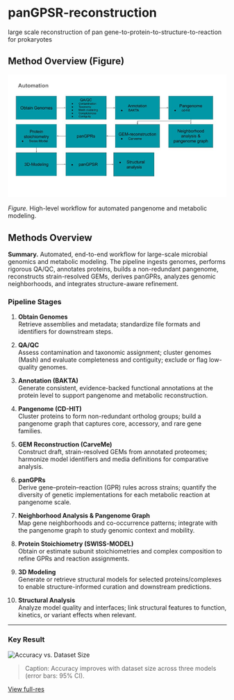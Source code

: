 # panGPSR-reconstruction
large scale reconstruction of pan gene-to-protein-to-structure-to-reaction for prokaryotes


## Method Overview (Figure)

<p align="center">
  <img src="/documents/Lacto-panGPSRs.jpg" width="900" alt="Automated pipeline: genomes → QA/QC → annotation (BAKTA) → pangenome (CD-HIT) → GEM reconstruction (CarveMe) → panGPRs → neighborhood analysis; with protein stoichiometry, 3D modeling, and structural analysis integration.">
</p>

*Figure.* High-level workflow for automated pangenome and metabolic modeling.


## Methods Overview

**Summary.** Automated, end-to-end workflow for large-scale microbial genomics and metabolic modeling. The pipeline ingests genomes, performs rigorous QA/QC, annotates proteins, builds a non-redundant pangenome, reconstructs strain-resolved GEMs, derives panGPRs, analyzes genomic neighborhoods, and integrates structure-aware refinement.

### Pipeline Stages

1. **Obtain Genomes**  
   Retrieve assemblies and metadata; standardize file formats and identifiers for downstream steps.

2. **QA/QC**  
   Assess contamination and taxonomic assignment; cluster genomes (Mash) and evaluate completeness and contiguity; exclude or flag low-quality genomes.

3. **Annotation (BAKTA)**  
   Generate consistent, evidence-backed functional annotations at the protein level to support pangenome and metabolic reconstruction.

4. **Pangenome (CD-HIT)**  
   Cluster proteins to form non-redundant ortholog groups; build a pangenome graph that captures core, accessory, and rare gene families.

5. **GEM Reconstruction (CarveMe)**  
   Construct draft, strain-resolved GEMs from annotated proteomes; harmonize model identifiers and media definitions for comparative analysis.

6. **panGPRs**  
   Derive gene–protein–reaction (GPR) rules across strains; quantify the diversity of genetic implementations for each metabolic reaction at pangenome scale.

7. **Neighborhood Analysis & Pangenome Graph**  
   Map gene neighborhoods and co-occurrence patterns; integrate with the pangenome graph to study genomic context and mobility.

8. **Protein Stoichiometry (SWISS-MODEL)**  
   Obtain or estimate subunit stoichiometries and complex composition to refine GPRs and reaction assignments.

9. **3D Modeling**  
   Generate or retrieve structural models for selected proteins/complexes to enable structure-informed curation and downstream predictions.

10. **Structural Analysis**  
    Analyze model quality and interfaces; link structural features to function, kinetics, or variant effects when relevant.

---

  





### Key Result
![Accuracy vs. Dataset Size](docs/assets/accuracy_vs_size.png)

> Caption: Accuracy improves with dataset size across three models (error bars: 95% CI).

[View full-res](docs/assets/accuracy_vs_size_full.png)
